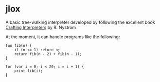 # jlox
A basic tree-walking interpreter developed by following the excellent book [Crafting Interpreters](https://craftinginterpreters.com/) by R. Nystrom

At the moment, it can handle programs like the following:

```
fun fib(n) {
    if (n <= 1) return n;
    return fib(n - 2) + fib(n - 1);
}

for (var i = 0; i < 20; i = i + 1) {
    print fib(i);
}
```

